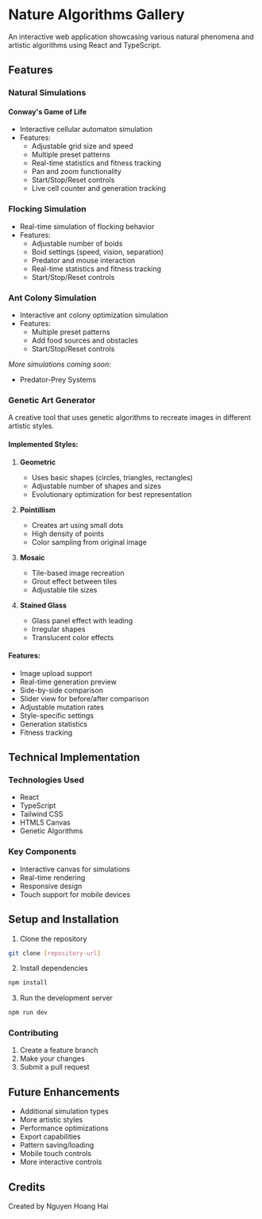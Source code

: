 # Nature Algorithms Gallery

An interactive web application showcasing various natural phenomena and artistic algorithms using React and TypeScript.

## Features

### Natural Simulations

#### Conway's Game of Life
- Interactive cellular automaton simulation
- Features:
  - Adjustable grid size and speed
  - Multiple preset patterns
  - Real-time statistics and fitness tracking
  - Pan and zoom functionality
  - Start/Stop/Reset controls
  - Live cell counter and generation tracking

### Flocking Simulation
- Real-time simulation of flocking behavior
- Features:
  - Adjustable number of boids
  - Boid settings (speed, vision, separation)
  - Predator and mouse interaction
  - Real-time statistics and fitness tracking
  - Start/Stop/Reset controls

### Ant Colony Simulation
- Interactive ant colony optimization simulation
- Features:
  - Multiple preset patterns
  - Add food sources and obstacles
  - Start/Stop/Reset controls

*More simulations coming soon:*
- Predator-Prey Systems

### Genetic Art Generator

A creative tool that uses genetic algorithms to recreate images in different artistic styles.

#### Implemented Styles:
1. **Geometric**
   - Uses basic shapes (circles, triangles, rectangles)
   - Adjustable number of shapes and sizes
   - Evolutionary optimization for best representation

2. **Pointillism**
   - Creates art using small dots
   - High density of points
   - Color sampling from original image

3. **Mosaic**
   - Tile-based image recreation
   - Grout effect between tiles
   - Adjustable tile sizes

4. **Stained Glass**
   - Glass panel effect with leading
   - Irregular shapes
   - Translucent color effects

#### Features:
- Image upload support
- Real-time generation preview
- Side-by-side comparison
- Slider view for before/after comparison
- Adjustable mutation rates
- Style-specific settings
- Generation statistics
- Fitness tracking

## Technical Implementation

### Technologies Used
- React
- TypeScript
- Tailwind CSS
- HTML5 Canvas
- Genetic Algorithms

### Key Components
- Interactive canvas for simulations
- Real-time rendering
- Responsive design
- Touch support for mobile devices

## Setup and Installation

1. Clone the repository
```bash
git clone [repository-url]
```

2. Install dependencies
```bash
npm install
```

3. Run the development server
```bash
npm run dev
```

### Contributing
1. Create a feature branch
2. Make your changes
3. Submit a pull request

## Future Enhancements
- Additional simulation types
- More artistic styles
- Performance optimizations
- Export capabilities
- Pattern saving/loading
- Mobile touch controls
- More interactive controls

## Credits
Created by Nguyen Hoang Hai